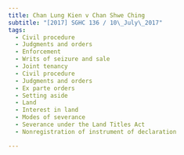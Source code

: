 ```yaml
---
title: Chan Lung Kien v Chan Shwe Ching 
subtitle: "[2017] SGHC 136 / 10\_July\_2017"
tags:
  - Civil procedure
  - Judgments and orders
  - Enforcement
  - Writs of seizure and sale
  - Joint tenancy
  - Civil procedure
  - Judgments and orders
  - Ex parte orders
  - Setting aside
  - Land
  - Interest in land
  - Modes of severance
  - Severance under the Land Titles Act
  - Nonregistration of instrument of declaration

---
```


